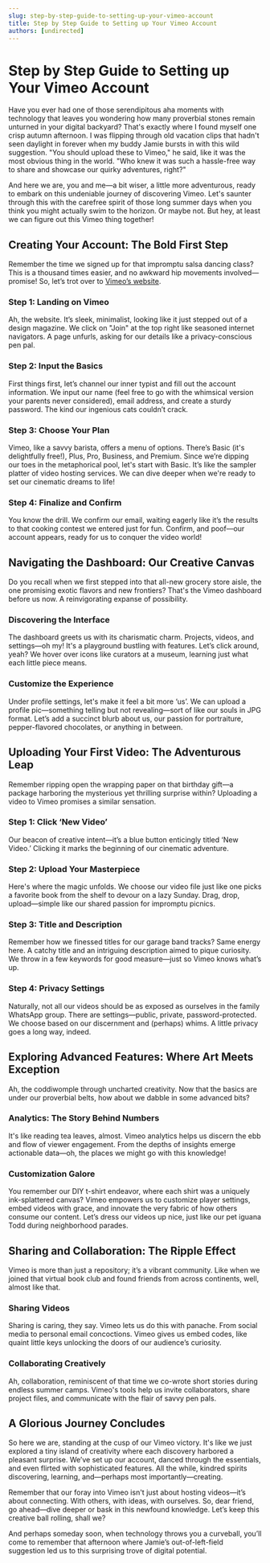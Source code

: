 ```yaml
---
slug: step-by-step-guide-to-setting-up-your-vimeo-account
title: Step by Step Guide to Setting up Your Vimeo Account
authors: [undirected]
---
```



# Step by Step Guide to Setting up Your Vimeo Account

Have you ever had one of those serendipitous aha moments with technology that leaves you wondering how many proverbial stones remain unturned in your digital backyard? That's exactly where I found myself one crisp autumn afternoon. I was flipping through old vacation clips that hadn't seen daylight in forever when my buddy Jamie bursts in with this wild suggestion. "You should upload these to Vimeo," he said, like it was the most obvious thing in the world. "Who knew it was such a hassle-free way to share and showcase our quirky adventures, right?"

And here we are, you and me—a bit wiser, a little more adventurous, ready to embark on this undeniable journey of discovering Vimeo. Let's saunter through this with the carefree spirit of those long summer days when you think you might actually swim to the horizon. Or maybe not. But hey, at least we can figure out this Vimeo thing together!

## Creating Your Account: The Bold First Step

Remember the time we signed up for that impromptu salsa dancing class? This is a thousand times easier, and no awkward hip movements involved—promise! So, let’s trot over to [Vimeo’s website](http://vimeo.com).

### Step 1: Landing on Vimeo

Ah, the website. It’s sleek, minimalist, looking like it just stepped out of a design magazine. We click on "Join" at the top right like seasoned internet navigators. A page unfurls, asking for our details like a privacy-conscious pen pal.

### Step 2: Input the Basics

First things first, let’s channel our inner typist and fill out the account information. We input our name (feel free to go with the whimsical version your parents never considered), email address, and create a sturdy password. The kind our ingenious cats couldn’t crack.

### Step 3: Choose Your Plan

Vimeo, like a savvy barista, offers a menu of options. There’s Basic (it's delightfully free!), Plus, Pro, Business, and Premium. Since we’re dipping our toes in the metaphorical pool, let's start with Basic. It’s like the sampler platter of video hosting services. We can dive deeper when we're ready to set our cinematic dreams to life!

### Step 4: Finalize and Confirm

You know the drill. We confirm our email, waiting eagerly like it’s the results to that cooking contest we entered just for fun. Confirm, and poof—our account appears, ready for us to conquer the video world!

## Navigating the Dashboard: Our Creative Canvas

Do you recall when we first stepped into that all-new grocery store aisle, the one promising exotic flavors and new frontiers? That's the Vimeo dashboard before us now. A reinvigorating expanse of possibility.

### Discovering the Interface

The dashboard greets us with its charismatic charm. Projects, videos, and settings—oh my! It's a playground bustling with features. Let’s click around, yeah? We hover over icons like curators at a museum, learning just what each little piece means.

### Customize the Experience

Under profile settings, let's make it feel a bit more ‘us’. We can upload a profile pic—something telling but not revealing—sort of like our souls in JPG format. Let’s add a succinct blurb about us, our passion for portraiture, pepper-flavored chocolates, or anything in between. 

## Uploading Your First Video: The Adventurous Leap

Remember ripping open the wrapping paper on that birthday gift—a package harboring the mysterious yet thrilling surprise within? Uploading a video to Vimeo promises a similar sensation.

### Step 1: Click ‘New Video’

Our beacon of creative intent—it’s a blue button enticingly titled ‘New Video.’ Clicking it marks the beginning of our cinematic adventure.

### Step 2: Upload Your Masterpiece

Here's where the magic unfolds. We choose our video file just like one picks a favorite book from the shelf to devour on a lazy Sunday. Drag, drop, upload—simple like our shared passion for impromptu picnics.

### Step 3: Title and Description

Remember how we finessed titles for our garage band tracks? Same energy here. A catchy title and an intriguing description aimed to pique curiosity. We throw in a few keywords for good measure—just so Vimeo knows what’s up.

### Step 4: Privacy Settings

Naturally, not all our videos should be as exposed as ourselves in the family WhatsApp group. There are settings—public, private, password-protected. We choose based on our discernment and (perhaps) whims. A little privacy goes a long way, indeed.

## Exploring Advanced Features: Where Art Meets Exception

Ah, the coddiwomple through uncharted creativity. Now that the basics are under our proverbial belts, how about we dabble in some advanced bits?

### Analytics: The Story Behind Numbers

It's like reading tea leaves, almost. Vimeo analytics helps us discern the ebb and flow of viewer engagement. From the depths of insights emerge actionable data—oh, the places we might go with this knowledge!

### Customization Galore

You remember our DIY t-shirt endeavor, where each shirt was a uniquely ink-splattered canvas? Vimeo empowers us to customize player settings, embed videos with grace, and innovate the very fabric of how others consume our content. Let’s dress our videos up nice, just like our pet iguana Todd during neighborhood parades.

## Sharing and Collaboration: The Ripple Effect

Vimeo is more than just a repository; it’s a vibrant community. Like when we joined that virtual book club and found friends from across continents, well, almost like that.

### Sharing Videos

Sharing is caring, they say. Vimeo lets us do this with panache. From social media to personal email concoctions. Vimeo gives us embed codes, like quaint little keys unlocking the doors of our audience’s curiosity.

### Collaborating Creatively

Ah, collaboration, reminiscent of that time we co-wrote short stories during endless summer camps. Vimeo's tools help us invite collaborators, share project files, and communicate with the flair of savvy pen pals.

## A Glorious Journey Concludes

So here we are, standing at the cusp of our Vimeo victory. It's like we just explored a tiny island of creativity where each discovery harbored a pleasant surprise. We’ve set up our account, danced through the essentials, and even flirted with sophisticated features. All the while, kindred spirits discovering, learning, and—perhaps most importantly—creating.

Remember that our foray into Vimeo isn't just about hosting videos—it’s about connecting. With others, with ideas, with ourselves. So, dear friend, go ahead—dive deeper or bask in this newfound knowledge. Let’s keep this creative ball rolling, shall we?

And perhaps someday soon, when technology throws you a curveball, you’ll come to remember that afternoon where Jamie’s out-of-left-field suggestion led us to this surprising trove of digital potential.